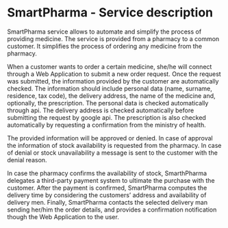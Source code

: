 # SmartPharma - Service description

SmartPharma service allows to automate and simplify the process of providing medicine. The service is provided from a pharmacy to a common customer. It simplifies the process of ordering any medicine from the pharmacy.

When a customer wants to order a certain medicine, she/he will connect through a Web
Application to submit a new order request. Once the request was submitted, the information provided by the customer are automatically checked. The information should include personal data (name, surname, residence, tax code), the delivery address, the name of the medicine and, optionally, the prescription. The personal data is checked automatically through api. The delivery address is checked automatically before submitting the request by google api. The prescription is also checked automatically by requesting a confirmation from the ministry of health. 


The provided information will be approved or denied. 
In case of approval the information of stock availability is requested from the pharmacy. 
In case of denial or stock unavailability a message is sent to the customer with the denial reason.

In case the pharmacy confirms the availability of stock, SmarthPharma delegates a third-party payment system to ultimate the purchase with the customer. 
After the payment is confirmed, SmartPharma computes the delivery time by considering the customers’ address and availability of delivery men.
Finally, SmartPharma contacts the selected delivery man sending her/him the order details, and provides a confirmation notification though the Web Application to the user.